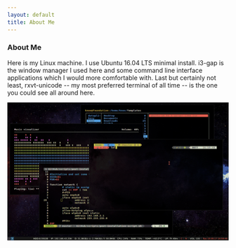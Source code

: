```yaml
---
layout: default
title: About Me
---
```

### About Me

Here is my Linux machine. I use Ubuntu 16.04 LTS minimal install. i3-gap is the window manager I used here and some command line interface applications which I would more comfortable with. Last but certainly not least, rxvt-unicode -- my most preferred terminal of all time -- is the one you could see all around here.
&nbsp;

![machine](img/my_linux_machine.gif)
